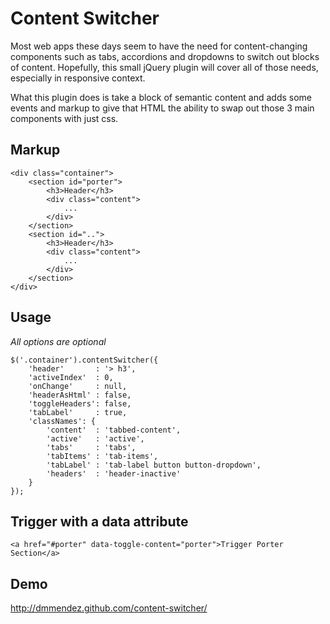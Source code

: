 # Content Switcher

Most web apps these days seem to have the need for content-changing components such as tabs, accordions and dropdowns to switch out blocks of content.  Hopefully, this small jQuery plugin will cover all of those needs, especially in responsive context.

What this plugin does is take a block of semantic content and adds some events and markup to give that HTML the ability to swap out those 3 main components with just css.

## Markup
```
<div class="container">
    <section id="porter">
        <h3>Header</h3>
        <div class="content">
            ...
        </div>
    </section>
    <section id="..">
        <h3>Header</h3>
        <div class="content">
            ...
        </div>
    </section>
</div>
```

## Usage
*All options are optional*
```
$('.container').contentSwitcher({
    'header'       : '> h3', 
    'activeIndex'  : 0, 
    'onChange'     : null,
    'headerAsHtml' : false,
    'toggleHeaders': false,
    'tabLabel'     : true,
    'classNames': {
        'content'  : 'tabbed-content',
        'active'   : 'active',
        'tabs'     : 'tabs',
        'tabItems' : 'tab-items',
        'tabLabel' : 'tab-label button button-dropdown',
        'headers'  : 'header-inactive'
    }
});
```

## Trigger with a data attribute
```
<a href="#porter" data-toggle-content="porter">Trigger Porter Section</a>
```

## Demo
http://dmmendez.github.com/content-switcher/

